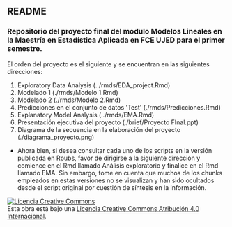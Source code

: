 ## README
### Repositorio del proyecto final del modulo Modelos Lineales en la Maestría en Estadística Aplicada en FCE UJED para el primer semestre.


El orden del proyecto es el siguiente y se encuentran en las siguientes direcciones:

1. Exploratory Data Analysis (../rmds/EDA_project.Rmd)
2. Modelado 1 (./rmds/Modelo 1.Rmd)
3. Modelado 2 (./rmds/Modelo 2.Rmd)
4. Predicciones en el conjunto de datos 'Test' (./rmds/Predicciones.Rmd)
5. Explanatory Model Analysis (../rmds/EMA.Rmd)
6. Presentación ejecutiva del proyecto (./brief/Proyecto FInal.ppt)
7. Diagrama de la secuencia en la elaboración del proyecto (./diagrama_proyecto.png)


- Ahora bien, si desea consultar cada uno de los scripts en la versión publicada en Rpubs, favor de dirigirse a la siguiente dirección y comience en el Rmd llamado Análisis exploratorio y finalice en el Rmd llamado EMA. Sin embargo, tome en cuenta que muchos de los chunks empleados en estas versiones no se visualizan y han sido ocultados desde el script original por cuestión de síntesis en la información.


<a rel="license" href="http://creativecommons.org/licenses/by/4.0/"><img alt="Licencia Creative Commons" style="border-width:0" src="https://i.creativecommons.org/l/by/4.0/88x31.png" /></a><br />Esta obra está bajo una <a rel="license" href="http://creativecommons.org/licenses/by/4.0/">Licencia Creative Commons Atribución 4.0 Internacional</a>.
